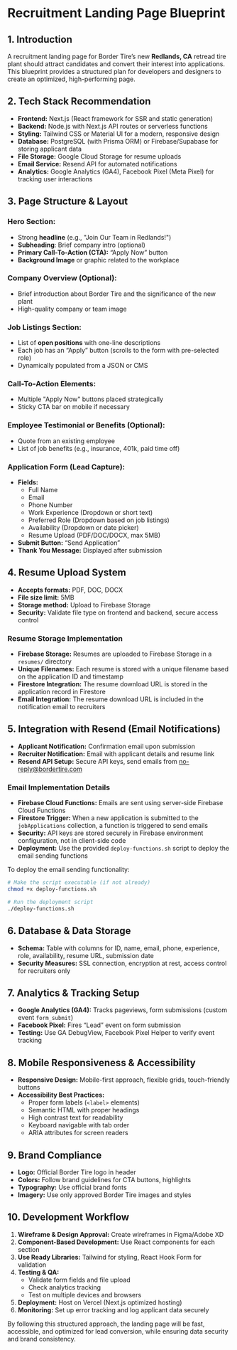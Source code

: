 # Recruitment Landing Page Blueprint

## 1. Introduction  
A recruitment landing page for Border Tire’s new **Redlands, CA** retread tire plant should attract candidates and convert their interest into applications. This blueprint provides a structured plan for developers and designers to create an optimized, high-performing page.

## 2. Tech Stack Recommendation  
- **Frontend:** Next.js (React framework for SSR and static generation)  
- **Backend:** Node.js with Next.js API routes or serverless functions  
- **Styling:** Tailwind CSS or Material UI for a modern, responsive design  
- **Database:** PostgreSQL (with Prisma ORM) or Firebase/Supabase for storing applicant data  
- **File Storage:** Google Cloud Storage for resume uploads  
- **Email Service:** Resend API for automated notifications  
- **Analytics:** Google Analytics (GA4), Facebook Pixel (Meta Pixel) for tracking user interactions  

## 3. Page Structure & Layout  
### **Hero Section:**  
- Strong **headline** (e.g., "Join Our Team in Redlands!")  
- **Subheading**: Brief company intro (optional)  
- **Primary Call-To-Action (CTA):** “Apply Now” button  
- **Background Image** or graphic related to the workplace  

### **Company Overview (Optional):**  
- Brief introduction about Border Tire and the significance of the new plant  
- High-quality company or team image  

### **Job Listings Section:**  
- List of **open positions** with one-line descriptions  
- Each job has an “Apply” button (scrolls to the form with pre-selected role)  
- Dynamically populated from a JSON or CMS  

### **Call-To-Action Elements:**  
- Multiple "Apply Now" buttons placed strategically  
- Sticky CTA bar on mobile if necessary  

### **Employee Testimonial or Benefits (Optional):**  
- Quote from an existing employee  
- List of job benefits (e.g., insurance, 401k, paid time off)  

### **Application Form (Lead Capture):**  
- **Fields:**  
  - Full Name  
  - Email  
  - Phone Number  
  - Work Experience (Dropdown or short text)  
  - Preferred Role (Dropdown based on job listings)  
  - Availability (Dropdown or date picker)  
  - Resume Upload (PDF/DOC/DOCX, max 5MB)  
- **Submit Button:** “Send Application”  
- **Thank You Message:** Displayed after submission  

## 4. Resume Upload System  
- **Accepts formats:** PDF, DOC, DOCX  
- **File size limit:** 5MB  
- **Storage method:** Upload to Firebase Storage  
- **Security:** Validate file type on frontend and backend, secure access control  

### Resume Storage Implementation
- **Firebase Storage:** Resumes are uploaded to Firebase Storage in a `resumes/` directory
- **Unique Filenames:** Each resume is stored with a unique filename based on the application ID and timestamp
- **Firestore Integration:** The resume download URL is stored in the application record in Firestore
- **Email Integration:** The resume download URL is included in the notification email to recruiters

## 5. Integration with Resend (Email Notifications)  
- **Applicant Notification:** Confirmation email upon submission  
- **Recruiter Notification:** Email with applicant details and resume link  
- **Resend API Setup:** Secure API keys, send emails from no-reply@bordertire.com  

### Email Implementation Details
- **Firebase Cloud Functions:** Emails are sent using server-side Firebase Cloud Functions
- **Firestore Trigger:** When a new application is submitted to the `jobApplications` collection, a function is triggered to send emails
- **Security:** API keys are stored securely in Firebase environment configuration, not in client-side code
- **Deployment:** Use the provided `deploy-functions.sh` script to deploy the email sending functions

To deploy the email sending functionality:
```bash
# Make the script executable (if not already)
chmod +x deploy-functions.sh

# Run the deployment script
./deploy-functions.sh
```

## 6. Database & Data Storage  
- **Schema:** Table with columns for ID, name, email, phone, experience, role, availability, resume URL, submission date  
- **Security Measures:** SSL connection, encryption at rest, access control for recruiters only  

## 7. Analytics & Tracking Setup  
- **Google Analytics (GA4):** Tracks pageviews, form submissions (custom event `form_submit`)  
- **Facebook Pixel:** Fires “Lead” event on form submission  
- **Testing:** Use GA DebugView, Facebook Pixel Helper to verify event tracking  

## 8. Mobile Responsiveness & Accessibility  
- **Responsive Design:** Mobile-first approach, flexible grids, touch-friendly buttons  
- **Accessibility Best Practices:**  
  - Proper form labels (`<label>` elements)  
  - Semantic HTML with proper headings  
  - High contrast text for readability  
  - Keyboard navigable with tab order  
  - ARIA attributes for screen readers  

## 9. Brand Compliance  
- **Logo:** Official Border Tire logo in header  
- **Colors:** Follow brand guidelines for CTA buttons, highlights  
- **Typography:** Use official brand fonts  
- **Imagery:** Use only approved Border Tire images and styles  

## 10. Development Workflow  
1. **Wireframe & Design Approval:** Create wireframes in Figma/Adobe XD  
2. **Component-Based Development:** Use React components for each section  
3. **Use Ready Libraries:** Tailwind for styling, React Hook Form for validation  
4. **Testing & QA:**  
   - Validate form fields and file upload  
   - Check analytics tracking  
   - Test on multiple devices and browsers  
5. **Deployment:** Host on Vercel (Next.js optimized hosting)  
6. **Monitoring:** Set up error tracking and log applicant data securely  

By following this structured approach, the landing page will be fast, accessible, and optimized for lead conversion, while ensuring data security and brand consistency.
